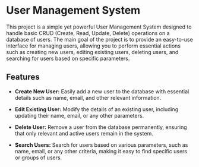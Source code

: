 # User Management System

This project is a simple yet powerful User Management System designed to handle basic CRUD (Create, Read, Update, Delete) operations on a database of users. The main goal of the project is to provide an easy-to-use interface for managing users, allowing you to perform essential actions such as creating new users, editing existing users, deleting users, and searching for users based on specific parameters.

## Features

- **Create New User:** Easily add a new user to the database with essential details such as name, email, and other relevant information.

- **Edit Existing User:** Modify the details of an existing user, including updating their name, email, or any other parameters.

- **Delete User:** Remove a user from the database permanently, ensuring that only relevant and active users remain in the system.

- **Search Users:** Search for users based on various parameters, such as name, email, or any other criteria, making it easy to find specific users or groups of users.
